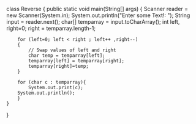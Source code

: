 class Reverse
{
    public static void main(String[] args)
    {
        Scanner reader = new Scanner(System.in);
        System.out.println("Enter some Text!: ");
        String input = reader.next();
        char[] temparray = input.toCharArray();
        int left, right=0;
        right = temparray.length-1;
 
        for (left=0; left < right ; left++ ,right--)
        {
            // Swap values of left and right
            char temp = temparray[left];
            temparray[left] = temparray[right];
            temparray[right]=temp;
        }
 
        for (char c : temparray){
            System.out.print(c);
        System.out.println();
        }
    }
}

